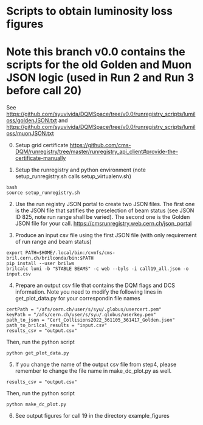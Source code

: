 # Scripts to obtain luminosity loss figures
# Note this branch v0.0 contains the scripts for the old Golden and Muon JSON logic (used in Run 2 and Run 3 before call 20)

See https://github.com/syuvivida/DQMSpace/tree/v0.0/runregistry_scripts/lumiloss/goldenJSON.txt and https://github.com/syuvivida/DQMSpace/tree/v0.0/runregistry_scripts/lumiloss/muonJSON.txt

0. Setup grid certificate
https://github.com/cms-DQM/runregistry/tree/master/runregistry_api_client#provide-the-certificate-manually

1. Setup the runregistry and python environment (note setup_runregistry.sh calls setup_virtualenv.sh)
```
bash
source setup_runregistry.sh
```

2. Use the run registry JSON portal to create two JSON files. The first one is the JSON file that satifies the preselection of beam status (see JSON ID 825, note run range shall be varied). The second one is the Golden JSON file for your call. https://cmsrunregistry.web.cern.ch/json_portal

3. Produce an input csv file using the first JSON file (with only requirement of run range and beam status) 
```
export PATH=$HOME/.local/bin:/cvmfs/cms-bril.cern.ch/brilconda/bin:$PATH 
pip install --user brilws 
brilcalc lumi -b "STABLE BEAMS" -c web --byls -i call19_all.json -o input.csv
```

4. Prepare an output csv file that contains the DQM flags and DCS information. Note you need to modify the following lines in get_plot_data.py for your correspondin file names

```
certPath = "/afs/cern.ch/user/s/syu/.globus/usercert.pem" 
keyPath = "/afs/cern.ch/user/s/syu/.globus/userkey.pem" 
path_to_json = "Cert_Collisions2022_361105_361417_Golden.json" 
path_to_brilcal_results = "input.csv" 
results_csv = "output.csv" 
```

Then, run the python script
```
python get_plot_data.py
```

5. If you change the name of the output csv file from step4, please remember to change the file name in make_dc_plot.py as well. 

```
results_csv = "output.csv"
```

Then, run the python script

```
python make_dc_plot.py
```

6. See output figures for call 19 in the directory example_figures
